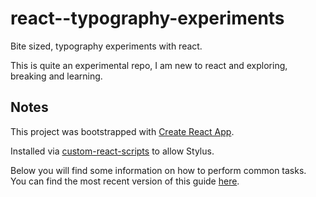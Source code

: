 # react--typography-experiments

Bite sized, typography experiments with react.

This is quite an experimental repo, I am new to react and exploring, breaking and learning.


## Notes

This project was bootstrapped with [Create React App](https://github.com/facebookincubator/create-react-app).

Installed via [custom-react-scripts](https://www.npmjs.com/package/custom-react-scripts) to allow Stylus.

Below you will find some information on how to perform common tasks.<br>
You can find the most recent version of this guide [here](https://github.com/facebookincubator/create-react-app/blob/master/packages/react-scripts/template/README.md).
